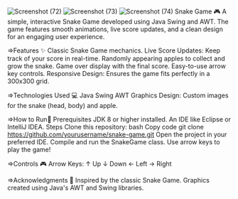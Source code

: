 ![Screenshot (72)](https://github.com/user-attachments/assets/f128578b-5af6-4ea0-b2f4-81f2829f640b)
![Screenshot (73)](https://github.com/user-attachments/assets/4f5ff5bc-64d8-4fb0-bb98-7b46e25bc8ec)
![Screenshot (74)](https://github.com/user-attachments/assets/5bd877d5-1ceb-41a9-8cb7-dd9ea151c7e0)
Snake Game 🎮
A simple, interactive Snake Game developed using Java Swing and AWT. The game features smooth animations, live score updates, and a clean design for an engaging user experience.

=>Features ✨
Classic Snake Game mechanics.
Live Score Updates: Keep track of your score in real-time.
Randomly appearing apples to collect and grow the snake.
Game over display with the final score.
Easy-to-use arrow key controls.
Responsive Design: Ensures the game fits perfectly in a 300x300 grid.


=>Technologies Used 💻
Java
Swing
AWT
Graphics Design:
Custom images for the snake (head, body) and apple.


=>How to Run🚀
Prerequisites
JDK 8 or higher installed.
An IDE like Eclipse or IntelliJ IDEA.
Steps
Clone this repository:
bash
Copy code
git clone https://github.com/yourusername/snake-game.git
Open the project in your preferred IDE.
Compile and run the SnakeGame class.
Use arrow keys to play the game!


=>Controls 🎮
Arrow Keys:
↑ Up
↓ Down
← Left
→ Right

=>Acknowledgments 🙏
Inspired by the classic Snake Game.
Graphics created using Java's AWT and Swing libraries.

